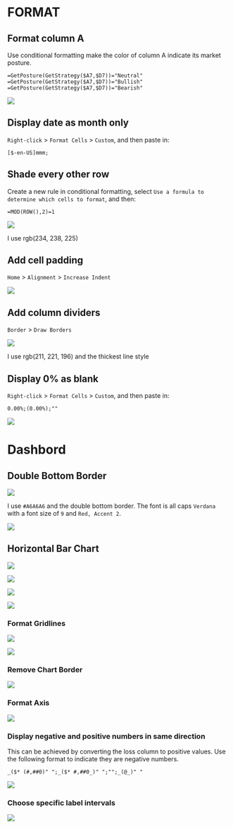 # FORMAT

## Format column A

Use conditional formatting make the color of column A indicate its market posture.

``` excel
=GetPosture(GetStrategy($A7,$D7))="Neutral"
=GetPosture(GetStrategy($A7,$D7))="Bullish"
=GetPosture(GetStrategy($A7,$D7))="Bearish"
```

![](https://github.com/king-melchizedek/Trading-Journal/raw/master/images/postureFormat.gif)

## Display date as month only

`Right-click` > `Format Cells` > `Custom`, and then paste in:

``` excel
[$-en-US]mmm;
```

## Shade every other row

Create a new rule in conditional formatting, select `Use a formula to determine which cells to format`, and then:

``` excel
=MOD(ROW(),2)=1
```

![](https://github.com/king-melchizedek/Trading-Journal/raw/master/images/colorShade.png)

I use rgb(234, 238, 225) 

## Add cell padding

`Home` > `Alignment` > `Increase Indent`

![](https://github.com/king-melchizedek/Trading-Journal/raw/master/images/cellPadding.gif)

## Add column dividers

`Border` > `Draw Borders`

![](https://i.ibb.co/gZ4NMgV/image.png)

I use rgb(211, 221, 196) and the thickest line style
## Display 0% as blank

`Right-click` > `Format Cells` > `Custom`, and then paste in:

``` excel
0.00%;(0.00%);""
```

![](https://i.ibb.co/dDPbQb1/image.png)

# Dashbord

## Double Bottom Border

![](https://i.ibb.co/bgrhFCF/image.png)

I use `#A6A6A6` and the double bottom border. The font is all caps `Verdana` with a font size of `9` and `Red, Accent 2`.

![](https://i.ibb.co/7GpFKfg/image.png)

## Horizontal Bar Chart

![](https://i.ibb.co/nj0MLf1/image.png)

![](https://i.ibb.co/2gMgxYH/image.png)

![](https://i.ibb.co/1Kt9WjQ/image.png)

![](https://i.ibb.co/rkNq4Dq/image.png)

### Format Gridlines

![](https://i.ibb.co/2Ktw8Y0/image.png)

![](https://i.ibb.co/MM9MGsK/image.png)

### Remove Chart Border

![](https://i.ibb.co/8zG61x1/image.png)

### Format Axis

![](https://i.ibb.co/mDcw78q/image.png)

### Display negative and positive numbers in same direction

This can be achieved by converting the loss column to positive values. Use the following format to indicate they are negative numbers.

```excel
_($* (#,##0)" ";_($* #,##0_)" ";"";_(@_)" "
```
![](https://i.ibb.co/tM1Vn7p/image.png)

### Choose specific label intervals

![](https://i.ibb.co/HTCcDDM/image.png)
